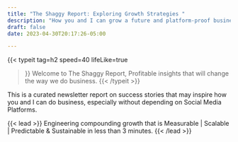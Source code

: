```yaml
---
title: "The Shaggy Report: Exploring Growth Strategies "
description: "How you and I can grow a future and platform-proof business in the era of Big Tech. Growth solutions without social media dependency"
draft: false
date: 2023-04-30T20:17:26-05:00

---
```

{{< typeit 
  tag=h2
   speed=40
  lifeLike=true
>}}
Welcome to The Shaggy Report, Profitable insights that will change the way we do business.
{{< /typeit >}}

This is a curated newsletter report on success stories that may inspire how you and I can do business, especially without depending on Social Media Platforms. 

{{< lead >}}
Engineering compounding growth that is Measurable | Scalable | Predictable & Sustainable in less than 3 minutes.
{{< /lead >}}
<script async data-uid="99db4e9842" src="https://javier-feliu.ck.page/99db4e9842/index.js"></script>
